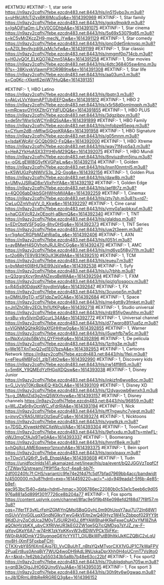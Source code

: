 #EXTM3U
#EXTINF:- 1, star serie https://n9azy2cqfhj7febe.ezcdn483.net:8443/hls/in515ybo3y.m3u8?s=uHlkUAfcTi2yxBK6lMcuSg&e=1614390969 
#EXTINF:- 1, Star family
 https://n9azy2cqfhj7febe.ezcdn483.net:8443/hls/goks9npik9.m3u8?s=IgAOjFtaOm-LPxV0CGDhbA&e=1614391075
#EXTINF:- 1, Star cinema 
https://n9azy2cqfhj7febe.ezcdn483.net:8443/hls/5s69x53079q85.m3u8?s=kC5vMrZKczZH9-mecN_jYw&e=1614391129
#EXTINF:- 1, Star comedy 
https://n9azy2cqfhj7febe.ezcdn483.net:8443/hls/pnc0det5nknvqo.m3u8?s=AZ0L9ey9vzdi9lJxMc1vfw&e=1614391199
#EXTINF:- 1, Star classic 
https://n9azy2cqfhj7febe.ezcdn483.net:8443/hls/nmgmf0p714cb.m3u8?s=H0JvQOf_ELKQO74iZmn51A&e=1614391258
#EXTINF:- 1, Star movies
 https://n9azy2cqfhj7febe.ezcdn483.net:8443/hls/4dtc368405sw4mo.m3u8?s=-38KivxkVlawmPXOR9B9tw&e=1614391308
#EXTINF:- 1, Star life
 https://n9azy2cqfhj7febe.ezcdn483.net:8443/hls/aa03um3.m3u8?s=Cq0Kc-rXkpt62eiiW7jHuQ&e=1614391351

#EXTINF:- 1, HBO Latino
 https://n9azy2cqfhj7febe.ezcdn483.net:8443/hls/lbqtn3.m3u8?s=AkLyLVxYdqmAPTUbjEEFQw&e=1614391812
#EXTINF:- 1, HBO 2 
https://n9azy2cqfhj7febe.ezcdn483.net:8443/hls/x5r58d0omlmqph.m3u8?s=mRcwsvOYHXZltrGYYdFUDQ&e=1614391855
#EXTINF:- 1, HBO PLUS 
https://n9azy2cqfhj7febe.ezcdn483.net:8443/hls/3dgzjbpy.m3u8?s=de5hr1WxrIjcWCYinBQSsA&e=1614391899
#EXTINF:- 1, HBO Family 
https://n9azy2cqfhj7febe.ezcdn483.net:8443/hls/mfobze65eqg.m3u8?s=CYium2dB-nMfiwSjQgoKRA&e=1614391958
#EXTINF:- 1, HBO Signature 
https://n9azy2cqfhj7febe.ezcdn483.net:8443/hls/g05mnm.m3u8?s=IsdaKWcAV-GCQb09iO-FsQ&e=1614392000
#EXTINF:- 1, HBO Xtreme
 https://n9azy2cqfhj7febe.ezcdn483.net:8443/hls/way71f4yp5a3.m3u8?s=HeA2YkHvASX33YtH6yM29Q&e=1614392075
#EXTINF:- 1, HBO Mundi 
https://n9azy2cqfhj7febe.ezcdn483.net:8443/hls/8nviuzdhm5jnu.m3u8?s=-oGtLgEWl8G5yfKVGPajLw&e=1614392114
#EXTINF:- 1, Golden 
https://n9azy2cqfhj7febe.ezcdn483.net:8443/hls/lnxn10nmtnl5.m3u8?s=K5WUGzPgNWIVS3s_2Q-Gsg&e=1614392156
#EXTINF:- 1, Golden Plus 
https://n9azy2cqfhj7febe.ezcdn483.net:8443/hls/daw8b.m3u8?s=UMIyJJSRjaD8xrVIixPnYA&e=1614392192
#EXTINF:- 1, Golden Edge
 https://n9azy2cqfhj7febe.ezcdn483.net:8443/hls/aef8t7z.m3u8?s=4QO06abDikbSGHWHoMiiIA&e=1614392259
#EXTINF:- 1, Cinemax
 https://n9azy2cqfhj7febe.ezcdn483.net:8443/hls/ztv7sh.m3u8?s=rd7-CwLuOZmVhgVV_0_Kkw&e=1614392297
#EXTINF:- 1, Cine canal 
https://n9azy2cqfhj7febe.ezcdn483.net:8443/hls/ymv0a1aobkxuf.m3u8?s=haCGXVcR2JxOEpoH-aBkmQ&e=1614392340
#EXTINF:- 1, TNT
 https://n9azy2cqfhj7febe.ezcdn483.net:8443/hls/glaldsq.m3u8?s=EDrOtqtVSF5gGq-8hvOHSg&e=1614392373
#EXTINF:- 1, TNT Series 
https://n9azy2cqfhj7febe.ezcdn483.net:8443/hls/uw2t3eem.m3u8?s=r1igApCRGPbMZahRia0a_g&e=1614392406
#EXTINF:- 1, AXN
 https://n9azy2cqfhj7febe.ezcdn483.net:8443/hls/l051rl.m3u8?s=ayBMwH4SOVhohJRJLRhCGg&e=1614392470
#EXTINF:- 1, AMC
 https://n9azy2cqfhj7febe.ezcdn483.net:8443/hls/md6vp5fj8yj7l1h.m3u8?s=t2o6RyTE9VB31K0uX3Kd9A&e=1614392510
#EXTINF:- 1, TCM
 https://n9azy2cqfhj7febe.ezcdn483.net:8443/hls/eueu7.m3u8?s=byMqtHi0I8HU1kEl99JsVw&e=1614392538
#EXTINF:- 1, Syfy
 https://n9azy2cqfhj7febe.ezcdn483.net:8443/hls/u7rbhb.m3u8?s=Q3zgrgXcyr9mANZevqBeWA&e=1614392594
#EXTINF:- 1, FXM
 https://n9azy2cqfhj7febe.ezcdn483.net:8443/hls/jpizlg1osqocv.m3u8?s=R4i5s90DdqsKFjtoydlmVg&e=1614392647
#EXTINF:- 1, FX
 https://n9azy2cqfhj7febe.ezcdn483.net:8443/hls/3cuvpp5n.m3u8?s=DMItU9gTO-xfSFIdpZw0CA&e=1614392684
#EXTINF:- 1, Space
 https://n9azy2cqfhj7febe.ezcdn483.net:8443/hls/me4gtt8v3fmket.m3u8?s=Jn1ZhO8ry2EOL1hl1UfKPg&e=1614392718
#EXTINF:- 1, Studio universal https://n9azy2cqfhj7febe.ezcdn483.net:8443/hls/rdz85fjy0wuhhv.m3u8?s=sBu-yky5lvinDdGcurL34A&e=1614392772
#EXTINF:- 1, Universal channel https://n9azy2cqfhj7febe.ezcdn483.net:8443/hls/d77wqro8917ua5z.m3u8?s=VIGNMQQhkR09aXfGHHhw0g&e=1614392855
#EXTINF:- 1, Warner 
https://n9azy2cqfhj7febe.ezcdn483.net:8443/hls/j5uwhfb7w5c.m3u8?s=INpXvUdsi5BkVhLQYFHnKg&e=1614392896
#EXTINF:- 1, De película 
https://n9azy2cqfhj7febe.ezcdn483.net:8443/hls/1zrltg3e.m3u8?s=We16TXnTxoQ2yd1E07bzsA&e=1614392953
#EXTINF:- 1, Cartoons Network https://n9azy2cqfhj7febe.ezcdn483.net:8443/hls/1feji.m3u8?s=eFIeu4MBFp01_zIbTi4tOw&e=1614392990
#EXTINF:- 1, Discovery kids 
https://n9azy2cqfhj7febe.ezcdn483.net:8443/hls/rw14ff8tl5.m3u8?s=5m6K_Y9QMEdYzfHGqXDQsw&e=1614393038
#EXTINF:- 1, Disney Junior
 https://n9azy2cqfhj7febe.ezcdn483.net:8443/hls/inkizfn6wve8oc.m3u8?s=G_UvVoT0KcBpkiEQ-KbOLA&e=1614393109
#EXTINF:- 1, Disney XD 
https://n9azy2cqfhj7febe.ezcdn483.net:8443/hls/12dyavowb6wnxh3.m3u8?s=g_0MbilZid3g2mQ5WXrhyw&e=1614393157
#EXTINF:- 1, Disney channels https://n9azy2cqfhj7febe.ezcdn483.net:8443/hls/96859.m3u8?s=WLJZa6r8yOcnWC_vFdrRiA&e=1614393194
#EXTINF:- 1, Nick 
https://n9azy2cqfhj7febe.ezcdn483.net:8443/hls/ff7ngwuhc7viegt.m3u8?s=jnyyCVRA5UWlzOlzSeuFCg&e=1614393274
#EXTINF:- 1, Nicktoons
 https://n9azy2cqfhj7febe.ezcdn483.net:8443/hls/vgwtkzk.m3u8?s=7DSD_KlywekHNlCXeWcuVA&e=1614393304
#EXTINF:- 1, ToonCast
 https://n9azy2cqfhj7febe.ezcdn483.net:8443/hls/9efxxdu.m3u8?s=mIwFL-oWJ3mgCfAJx9Tw0A&e=1614393337
#EXTINF:- 1, Boomerang
 https://n9azy2cqfhj7febe.ezcdn483.net:8443/hls/hmnf8ejk.m3u8?s=hQgXcLAME6qweor1znxxhA&e=1614393375
#EXTINF:- 1, Bein sport 
https://n9azy2cqfhj7febe.ezcdn483.net:8443/hls/qojxlpaxx.m3u8?s=TOxcV1JQ6rP_SyB_EhqpIA&e=1614393608
#EXTINF:- 1, Tudn
 https://unidfpclnlds141.akamaized.net/linear/hls/pa/event/bQ2JGGVzTpqfCfcTZWay1Q/stream/7ff9f15a-fccf-4ea8-bb7f-2df00240fc7f:CHS/variant/c9fe74e2f4d7fc5df7bfad7969bb4acc/bandwidth/4500000.m3u8?hdntl=exp=1614459220~acl=*~id=949eada1-5f6b-4e85-b9ef-eac953bc1540~data=hdntl~hmac=3006786ec22080b0c53e1c5eeb6c9d05976a881a5d899f301f7726ce8b204a77
#EXTINF:- 1, Fox sports 
https://content.uplynk.com/channel/8fac9e5f9b4f4e098efd2f88d77f8f57.m3u8?cqs=7IferTF3vKLrFpHZGMIYnQMsiSBqGGvhL0m90hUpsY7aui7U72In68W1mSUvVVniG0LuqX5ndNGlkvYwyG4kVEjtn2wQ40Hyz1W41cZbbpof029YY9t9KdDJryZqCdUca2M0yTJ5UIR2H0J_6ffYAWBhaHKReFexeCsAOxYM18ZhAaQOkHVzbKX_ubvCXfRlVeUR3kEG2ZW1qe5Q7icQMDsg7sYJZ_rw-F-iaYqvGKpY6A7-w74HK1zkYpKKyvW3vBDWVPCk15jFKv-fW0r4tA9DmkY2StugnqeG6YcYYllT1_OIUBkWPutB9hItkIJkKCZQBiC2xLqUmv8H-lXmF5FoxbaFCH-CTKXrybY85f6XmEAjq7El_VvCBuUhT_nBtsYQxMTyorCXX1VGJP1C7kWaFPV2PuaErt8us0AnqBjY7WUQ4woDH9AdL9NUskaDprXhh0H4oUCrmT7Vs9to0A==&kid=7e62bb2a550343b5a8b7b48e63cc22bf
#EXTINF:- 1, Fox sport2 
https://n9azy2cqfhj7febe.ezcdn483.net:8443/hls/70ublqdqhun705w.m3u8?s=qnB3kOIgJJHO6QUny6VuJA&e=1614395035
#EXTINF:- 1, Fox sport 3
https://n9azy2cqfhj7febe.ezcdn483.net:8443/hls/30h9tv6w0gwaq.m3u8?s=Jib1DRmLi8tbReRRGREQ3g&e=1614396152
